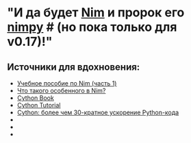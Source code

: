 # "И да будет [Nim](https://nim-lang.org/docs/manual.html) и пророк его [nimpy](https://github.com/yglukhov/nimpy) # (но пока только для v0.17)!"

## Источники для вдохновения:
* [Учебное пособие по Nim (часть 1)](https://habr.com/ru/post/271197/)
* [Что такого особенного в Nim?](https://habr.com/ru/post/258119/)
* [Cython Book](http://www.jyguagua.com/wp-content/uploads/2017/03/OReilly.Cython-A-Guide-for-Python-Programmers.pdf)
* [Cython Tutorial](http://docs.cython.org/en/latest/src/tutorial/cython_tutorial.html)
* [Cython: более чем 30-кратное ускорение Python-кода](https://habr.com/ru/company/ruvds/blog/462487/)
* []()
* []()
* []()
